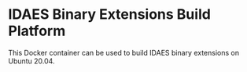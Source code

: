 IDAES Binary Extensions Build Platform
======================================

This Docker container can be used to build IDAES binary extensions on Ubuntu 20.04. 
